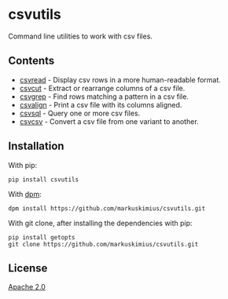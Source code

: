 # csvutils
Command line utilities to work with csv files.

## Contents

- [csvread] - Display csv rows in a more human-readable format.
- [csvcut] - Extract or rearrange columns of a csv file.
- [csvgrep] - Find rows matching a pattern in a csv file.
- [csvalign] - Print a csv file with its columns aligned.
- [csvsql] - Query one or more csv files.
- [csvcsv] - Convert a csv file from one variant to another.


## Installation

With pip:
```
pip install csvutils
```

With [dpm]:
```
dpm install https://github.com/markuskimius/csvutils.git
```

With git clone, after installing the dependencies with pip:
```
pip install getopts
git clone https://github.com/markuskimius/csvutils.git
```


## License

[Apache 2.0]

[csvread]: https://github.com/markuskimius/csvutils/blob/master/doc/csvread.md
[csvcut]: https://github.com/markuskimius/csvutils/blob/master/doc/csvcut.md
[csvalign]: https://github.com/markuskimius/csvutils/blob/master/doc/csvalign.md
[csvsql]: https://github.com/markuskimius/csvutils/blob/master/doc/csvsql.md
[csvcsv]: https://github.com/markuskimius/csvutils/blob/master/doc/csvcsv.md
[csvgrep]: https://github.com/markuskimius/csvutils/blob/master/doc/csvgrep.md
[Apache 2.0]: <https://github.com/markuskimius/csvutils/blob/master/LICENSE>
[dpm]: <https://github.com/markuskimius/dpm>
